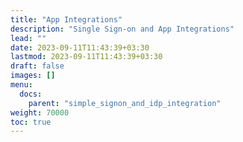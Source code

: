 ```yaml
---
title: "App Integrations"
description: "Single Sign-on and App Integrations"
lead: ""
date: 2023-09-11T11:43:39+03:30
lastmod: 2023-09-11T11:43:39+03:30
draft: false
images: []
menu:
  docs:
    parent: "simple_signon_and_idp_integration"
weight: 70000
toc: true
---
```

